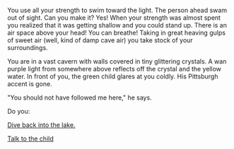 You use all your strength to swim toward the light. The person ahead swam out of sight. Can you make it?
Yes! When your strength was almost spent you realized that it was getting shallow and you could stand up.
There is an air space above your head! You can breathe!
Taking in great heaving gulps of sweet air (well, kind of damp cave air) you take stock of your surroundings.

You are in a vast cavern with walls covered in tiny glittering crystals. A wan purple light from somewhere above reflects off the crystal and the yellow water. In front of you, the green child glares at you coldly. His Pittsburgh accent is gone.

"You should not have followed me here," he says.

Do you:

[Dive back into the lake.](../../../abandon-hope/abandon-hope.md)

[Talk to the child](talk-boy/talk-boy.md)